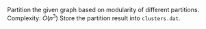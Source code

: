 Partition the given graph based on modularity of different partitions.
Complexity: $O(n^3)$
Store the partition result into `clusters.dat`.
